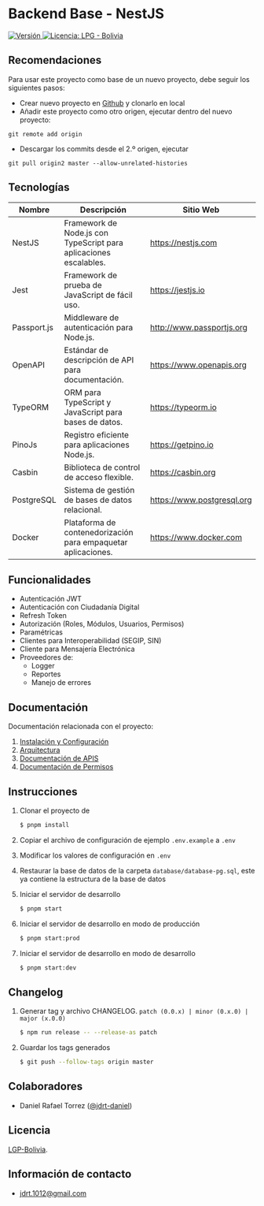 # Backend Base - NestJS

<p>
  <a href="./">
    <img src="https://img.shields.io/badge/version-v1.0.0-blue" alt="Versión">
  </a>
  <a href="./LICENSE">
      <img src="https://img.shields.io/static/v1?label=license&message=LPG%20-%20Bolivia&color=green" alt="Licencia: LPG - Bolivia" />
  </a>
</p>

## Recomendaciones

Para usar este proyecto como base de un nuevo proyecto, debe seguir los siguientes pasos:

- Crear nuevo proyecto en [Github](https://gitlab.agetic.gob.bo/projects/new) y clonarlo en local
- Añadir este proyecto como otro origen, ejecutar dentro del nuevo proyecto:

```
git remote add origin
```

- Descargar los commits desde el 2.º origen, ejecutar

```
git pull origin2 master --allow-unrelated-histories
```

## Tecnologías

| Nombre      | Descripción                                                       | Sitio Web                  |
| ----------- | ----------------------------------------------------------------- | -------------------------- |
| NestJS      | Framework de Node.js con TypeScript para aplicaciones escalables. | https://nestjs.com         |
| Jest        | Framework de prueba de JavaScript de fácil uso.                   | https://jestjs.io          |
| Passport.js | Middleware de autenticación para Node.js.                         | http://www.passportjs.org  |
| OpenAPI     | Estándar de descripción de API para documentación.                | https://www.openapis.org   |
| TypeORM     | ORM para TypeScript y JavaScript para bases de datos.             | https://typeorm.io         |
| PinoJs      | Registro eficiente para aplicaciones Node.js.                     | https://getpino.io         |
| Casbin      | Biblioteca de control de acceso flexible.                         | https://casbin.org         |
| PostgreSQL  | Sistema de gestión de bases de datos relacional.                  | https://www.postgresql.org |
| Docker      | Plataforma de contenedorización para empaquetar aplicaciones.     | https://www.docker.com     |

## Funcionalidades

- Autenticación JWT
- Autenticación con Ciudadanía Digital
- Refresh Token
- Autorización (Roles, Módulos, Usuarios, Permisos)
- Paramétricas
- Clientes para Interoperabilidad (SEGIP, SIN)
- Cliente para Mensajería Electrónica
- Proveedores de:
  - Logger
  - Reportes
  - Manejo de errores

## Documentación

Documentación relacionada con el proyecto:

1. [Instalación y Configuración](INSTALL.md)
2. [Arquitectura](/docs/arquitectura.md)
3. [Documentación de APIS](/docs/openapi.yaml)
4. [Documentación de Permisos](/docs/permisos.md)

## Instrucciones

1. Clonar el proyecto de

   ```bash
   $ pnpm install
   ```

2. Copiar el archivo de configuración de ejemplo `.env.example` a `.env`

3. Modificar los valores de configuración en `.env`

4. Restaurar la base de datos de la carpeta `database/database-pg.sql`, este ya contiene la estructura de la base de datos

5. Iniciar el servidor de desarrollo

   ```bash
   $ pnpm start
   ```

6. Iniciar el servidor de desarrollo en modo de producción

   ```bash
   $ pnpm start:prod
   ```

7. Iniciar el servidor de desarrollo en modo de desarrollo

   ```bash
   $ pnpm start:dev
   ```

## Changelog

1. Generar tag y archivo CHANGELOG. `patch (0.0.x) | minor (0.x.0) | major (x.0.0)`

   ```bash
   $ npm run release -- --release-as patch
   ```

2. Guardar los tags generados

   ```bash
   $ git push --follow-tags origin master
   ```

## Colaboradores

- Daniel Rafael Torrez ([@jdrt-daniel](https://github.com/jdrt-daniel))

## Licencia

[LGP-Bolivia](LICENSE).

## Información de contacto

- jdrt.1012@gmail.com
